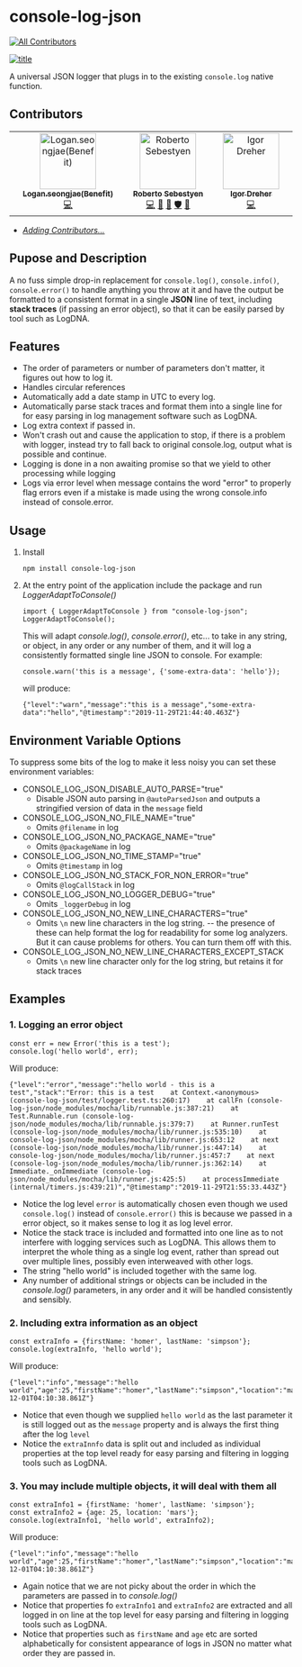 # console-log-json

<!-- markdownlint-disable -->

<!--suppress HtmlDeprecatedAttribute -->

<!-- ALL-CONTRIBUTORS-BADGE:START - Do not remove or modify this section -->
[![All Contributors](https://img.shields.io/badge/all_contributors-3-orange.svg?style=flat-square)](#contributors-)
<!-- ALL-CONTRIBUTORS-BADGE:END -->

<a href="https://www.npmjs.com/package/console-log-json">![title](docs/images/console-log-json-image.png)</a>

A universal JSON logger that plugs in to the existing `console.log` native function.

## Contributors

<!-- ALL-CONTRIBUTORS-LIST:START - Do not remove or modify this section -->
<!-- prettier-ignore-start -->
<!-- markdownlint-disable -->
<table>
  <tbody>
    <tr>
      <td align="center" valign="top" width="14.28%"><a href="https://github.com/Logan-seongjae"><img src="https://avatars.githubusercontent.com/u/105279900?v=4?s=100" width="100px;" alt="Logan.seongjae(Benefit)"/><br /><sub><b>Logan.seongjae(Benefit)</b></sub></a><br /><a href="https://github.com/hiro5id/console-log-json/commits?author=Logan-seongjae" title="Code">💻</a></td>
      <td align="center" valign="top" width="14.28%"><a href="https://github.com/hiro5id"><img src="https://avatars.githubusercontent.com/u/3152718?v=4?s=100" width="100px;" alt="Roberto Sebestyen"/><br /><sub><b>Roberto Sebestyen</b></sub></a><br /><a href="https://github.com/hiro5id/console-log-json/commits?author=hiro5id" title="Code">💻</a> <a href="https://github.com/hiro5id/console-log-json/commits?author=hiro5id" title="Documentation">📖</a> <a href="#projectManagement-hiro5id" title="Project Management">📆</a> <a href="#security-hiro5id" title="Security">🛡️</a> <a href="https://github.com/hiro5id/console-log-json/pulls?q=is%3Apr+reviewed-by%3Ahiro5id" title="Reviewed Pull Requests">👀</a></td>
      <td align="center" valign="top" width="14.28%"><a href="https://github.com/igordreher"><img src="https://avatars.githubusercontent.com/u/62728088?v=4?s=100" width="100px;" alt="Igor Dreher"/><br /><sub><b>Igor Dreher</b></sub></a><br /><a href="https://github.com/hiro5id/console-log-json/commits?author=igordreher" title="Code">💻</a></td>
    </tr>
  </tbody>
</table>

<!-- markdownlint-restore -->
<!-- prettier-ignore-end -->

<!-- ALL-CONTRIBUTORS-LIST:END -->

<!-- prettier-ignore-start -->

<!-- prettier-ignore-end -->

<!-- ALL-CONTRIBUTORS-LIST:END -->

<!-- markdownlint-restore -->

* *[Adding Contributors...](docs/CONTRIBUTING.md)*

## Pupose and Description

A no fuss simple drop-in replacement for `console.log()`, `console.info()`, 
`console.error()` to handle anything you throw at it and have the 
output be formatted to a consistent format in a single **JSON** line of text, including **stack traces** (if passing an error object), 
so that it can be easily parsed by tool such as LogDNA.

## Features

- The order of parameters or number of parameters don't matter, it figures out how to log it.
- Handles circular references
- Automatically add a date stamp in UTC to every log.
- Automatically parse stack traces and format them into a single line for for easy parsing in log management software such as LogDNA.
- Log extra context if passed in.
- Won't crash out and cause the application to stop, if there is a problem with logger, instead try to fall back to original console.log, output what is possible and continue. 
- Logging is done in a non awaiting promise so that we yield to other processing while logging
- Logs via error level when message contains the word "error" to properly flag errors even if a mistake is made using the wrong console.info instead of console.error.

## Usage

1. Install
   
   ```
   npm install console-log-json
   ```

2. At the entry point of the application include the package and run *LoggerAdaptToConsole()*
   
   ```
   import { LoggerAdaptToConsole } from "console-log-json";
   LoggerAdaptToConsole();
   ```
   
    This will adapt *console.log()*, *console.error()*, etc... to take in any string, or object, in any order or any number of them, and it will log a consistently formatted single line JSON to console.
    For example:
   
   ```
   console.warn('this is a message', {'some-extra-data': 'hello'});
   ```
   
    will produce:
   
   ```
   {"level":"warn","message":"this is a message","some-extra-data":"hello","@timestamp":"2019-11-29T21:44:40.463Z"}
   ```

## Environment Variable Options

To suppress some bits of the log to make it less noisy you can set these environment variables:

* CONSOLE_LOG_JSON_DISABLE_AUTO_PARSE="true"
  * Disable JSON auto parsing in `@autoParsedJson` and outputs a stringified version of data in the `message` field
* CONSOLE_LOG_JSON_NO_FILE_NAME="true"
  * Omits `@filename` in log
* CONSOLE_LOG_JSON_NO_PACKAGE_NAME="true"
  * Omits `@packageName` in log
* CONSOLE_LOG_JSON_NO_TIME_STAMP="true"
  * Omits `@timestamp` in log
* CONSOLE_LOG_JSON_NO_STACK_FOR_NON_ERROR="true"
  * Omits `@logCallStack` in log
* CONSOLE_LOG_JSON_NO_LOGGER_DEBUG="true"
  * Omits `_loggerDebug` in log
* CONSOLE_LOG_JSON_NO_NEW_LINE_CHARACTERS="true"
  * Omits `\n` new line characters in the log string.  -- the presence of these can help format the log for readability for some log analyzers.  But it can cause problems for others.  You can turn them off with this.
* CONSOLE_LOG_JSON_NO_NEW_LINE_CHARACTERS_EXCEPT_STACK
  * Omits `\n` new line character only for the log string, but retains it for stack traces

## Examples

### 1. Logging an error object

```
const err = new Error('this is a test');
console.log('hello world', err);
```

   Will produce:

```
{"level":"error","message":"hello world - this is a test","stack":"Error: this is a test    at Context.<anonymous> (console-log-json/test/logger.test.ts:260:17)    at callFn (console-log-json/node_modules/mocha/lib/runnable.js:387:21)    at Test.Runnable.run (console-log-json/node_modules/mocha/lib/runnable.js:379:7)    at Runner.runTest (console-log-json/node_modules/mocha/lib/runner.js:535:10)    at console-log-json/node_modules/mocha/lib/runner.js:653:12    at next (console-log-json/node_modules/mocha/lib/runner.js:447:14)    at console-log-json/node_modules/mocha/lib/runner.js:457:7    at next (console-log-json/node_modules/mocha/lib/runner.js:362:14)    at Immediate._onImmediate (console-log-json/node_modules/mocha/lib/runner.js:425:5)    at processImmediate (internal/timers.js:439:21)","@timestamp":"2019-11-29T21:55:33.443Z"}
```

- Notice the log level `error` is automatically chosen even though we used `console.log()` instead of `console.error()` this is because we passed in a error object, so it makes sense to log it as log level error.
- Notice the stack trace is included and formatted into one line as to not interfere with logging services such as LogDNA.  This allows them to interpret the whole thing as a single log event, rather than spread out over multiple lines, possibly even interweaved with other logs.
- The string "hello world" is included together with the same log.
- Any number of additional strings or objects can be included in the *console.log()* parameters, in any order and it will be handled consistently and sensibly.

### 2. Including extra information as an object

```
const extraInfo = {firstName: 'homer', lastName: 'simpson'};
console.log(extraInfo, 'hello world');
```

   Will produce:

```
{"level":"info","message":"hello world","age":25,"firstName":"homer","lastName":"simpson","location":"mars","@timestamp":"2019-12-01T04:10:38.861Z"}
```

- Notice that even though we supplied `hello world` as the last parameter it is still logged out as the `message` property and is always the first thing after the log `level`
- Notice the `extraInnfo` data is split out and included as individual properties at the top level ready for easy parsing and filtering in logging tools such as LogDNA.

### 3. You may include multiple objects, it will deal with them all

```
const extraInfo1 = {firstName: 'homer', lastName: 'simpson'};
const extraInfo2 = {age: 25, location: 'mars'};
console.log(extraInfo1, 'hello world', extraInfo2);
```

   Will produce:

```
{"level":"info","message":"hello world","age":25,"firstName":"homer","lastName":"simpson","location":"mars","@timestamp":"2019-12-01T04:10:38.861Z"}
```

- Again notice that we are not picky about the order in which the parameters are passed in to *console.log()*
- Notice that properties fo `extraInfo1` and `extraInfo2` are extracted and all logged in on line at the top level for easy parsing and filtering in logging tools such as LogDNA.
- Notice that properties such as `firstName` and `age` etc are sorted alphabetically for consistent appearance of logs in JSON no matter what order they are passed in.
